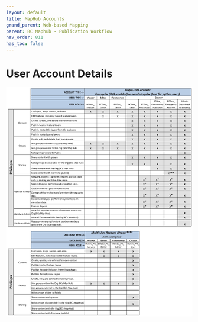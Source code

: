 ```yaml
---
layout: default
title: MapHub Accounts
grand_parent: Web-based Mapping
parent: BC Maphub - Publication Workflow
nav_order: 811
has_toc: false
---
```


# User Account Details

![Single and Multi User account details](images/user_details.jpg)
